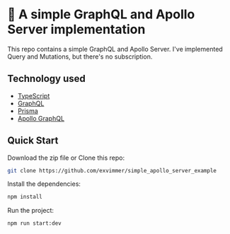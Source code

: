 # 🚀 A simple GraphQL and Apollo Server implementation

This repo contains a simple GraphQL and Apollo Server. I've implemented Query
and Mutations, but there's no subscription.

## Technology used

- [TypeScript](https://www.typescriptlang.org/)
- [GraphQL](https://graphql.org/)
- [Prisma](https://www.prisma.io/)
- [Apollo GraphQL](https://www.apollographql.com/)

## Quick Start

Download the zip file or Clone this repo:

```bash
git clone https://github.com/exvimmer/simple_apollo_server_example
```

Install the dependencies:

```bash
npm install
```

Run the project:

```bash
npm run start:dev
```
